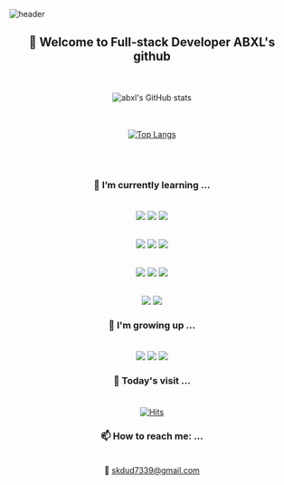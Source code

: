 ![header](https://capsule-render.vercel.app/api?type=shark&color=auto&height=300&section=header&text=abxl's%20github&fontSize=90)
<div align=center>

## 🤘 Welcome to Full-stack Developer ABXL's github

<br /><br />
![abxl's GitHub stats](https://github-readme-stats.vercel.app/api?username=abxl1&show_icons=true&theme=tokyonight)

<br /><br />
[![Top Langs](https://github-readme-stats.vercel.app/api/top-langs/?username=abxl1&langs_count=8)](https://github.com/abxl1/github-readme-stats)

<br /><br />

### 🌱 I’m currently learning ... <br /><br />

<a><img src="https://img.shields.io/badge/java-007396?style=for-the-badge&logo=OpenJDK&logoColor=white"></a>
<a><img src="https://img.shields.io/badge/Spring-6DB33F?style=for-the-badge&logo=Spring&logoColor=white"></a>
<a><img src="https://img.shields.io/badge/MySQL-4479A1?style=for-the-badge&logo=MySQL&logoColor=white"></a>
<br /><br />

<a><img src="https://img.shields.io/badge/React-20232a?style=for-the-badge&logo=react&logoColor=#61DAFB"/></a>
<a><img src="https://img.shields.io/badge/JAVASCRIPT-F7DF1E?style=for-the-badge&logo=JavaScript&logoColor=000"/></a>
<a><img src="https://img.shields.io/badge/StyledComponents-000?style=for-the-badge&logo=STYLEDCOMPONENTS&logoColor=DB7093"/></a>
<br /><br />

<a><img src="https://img.shields.io/badge/TYPESCRIPT-3178C6?style=for-the-badge&logo=typescript&logoColor=000"/></a>
<a><img src="https://img.shields.io/badge/REDUX-764ABC?style=for-the-badge&logo=redux&logoColor=fff"/></a>
<a><img src="https://img.shields.io/badge/ReactQuery-FF4154?style=for-the-badge&logo=reactquery&logoColor=fff"/></a>
<br /><br />

<a><img src="https://img.shields.io/badge/HTML5-E34F26?style=for-the-badge&logo=html5&logoColor=fff"/></a>
<a><img src="https://img.shields.io/badge/CSS3-1572B6?style=for-the-badge&logo=css3&logoColor=fff"/></a>
<br />

### 🌿 I'm growing up ... <br /><br />
<a href="https://github.com/abxl1" target="_blank"><img src="https://img.shields.io/badge/GITHUB-000?style=for-the-badge&logo=github&logoColor=fff"/></a>
<a href="https://velog.io/@abxl/posts"><img src="https://img.shields.io/badge/VELOG-11B48A?style=flat-square&logo=Vimeo&logoColor=white&link=https://velog.io/@abxl/posts"/></a>
<a href="https://abxl-l.tistory.com/" target="_blank"><img src="https://img.shields.io/badge/TSTORY-ff5a4a?style=for-the-badge&logo=tistory&logoColor=fff"/></a>
<br />

### 🎲 Today's visit ... <br /><br />
[![Hits](https://hits.seeyoufarm.com/api/count/incr/badge.svg?url=https%3A%2F%2Fgithub.com%2Fabxl1&count_bg=%23000000&title_bg=%230051B4&icon=&icon_color=%23E7E7E7&title=hits&edge_flat=false)](https://hits.seeyoufarm.com)


### 📫 How to reach me: ... <br /><br />
🔴 skdud7339@gmail.com  <br />

<!--
**abxl1/abxl1** is a ✨ _special_ ✨ repository because its `README.md` (this file) appears on your GitHub profile.
Here are some ideas to get you started:

- 👯 I’m looking to collaborate on ...
- 🤔 I’m looking for help with ...
- 💬 Ask me about ...
- 😄 Pronouns: ...
- ⚡ Fun fact: ...
-->

</div>

